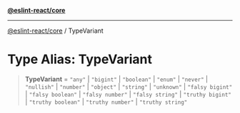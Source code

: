 [**@eslint-react/core**](../README.md)

***

[@eslint-react/core](../README.md) / TypeVariant

# Type Alias: TypeVariant

> **TypeVariant** = `"any"` \| `"bigint"` \| `"boolean"` \| `"enum"` \| `"never"` \| `"nullish"` \| `"number"` \| `"object"` \| `"string"` \| `"unknown"` \| `"falsy bigint"` \| `"falsy boolean"` \| `"falsy number"` \| `"falsy string"` \| `"truthy bigint"` \| `"truthy boolean"` \| `"truthy number"` \| `"truthy string"`
